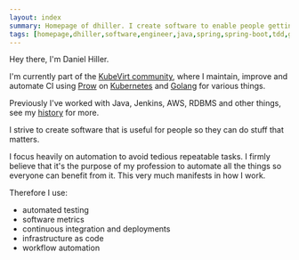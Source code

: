 ```yaml
---
layout: index
summary: Homepage of dhiller. I create software to enable people getting stuff done.
tags: [homepage,dhiller,software,engineer,java,spring,spring-boot,tdd,github,aws,cloud,maven,gradle,git]
---
```


Hey there, I'm Daniel Hiller.

I'm currently part of the [KubeVirt community](https://kubevirt.io/), where I maintain, improve and automate CI using [Prow](https://docs.prow.k8s.io/docs/overview/) on [Kubernetes](https://www.kubernetes.io/) and [Golang](https://go.dev/) for various things.

Previously I've worked with Java, Jenkins, AWS, RDBMS and other things, see my [history](/history.html) for more.

I strive to create software that is useful for people so they can do stuff that matters.

I focus heavily on automation to avoid tedious repeatable tasks. I firmly believe that it's the purpose of my profession to automate all the things so everyone can benefit from it. This very much manifests in how I work.

Therefore I use:
* automated testing
* software metrics
* continuous integration and deployments
* infrastructure as code
* workflow automation
